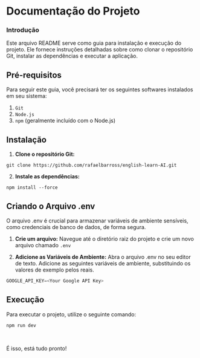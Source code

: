 # Documentação do Projeto

### Introdução

Este arquivo README serve como guia para instalação e execução do projeto. Ele fornece instruções detalhadas sobre como clonar o repositório Git, instalar as dependências e executar a aplicação.

## Pré-requisitos

Para seguir este guia, você precisará ter os seguintes softwares instalados em seu sistema:

1. `Git`
2. `Node.js`
3. `npm` (geralmente incluído com o Node.js)

## Instalação

1. **Clone o repositório Git:**

```
git clone https://github.com/rafaelbarross/english-learn-AI.git
```

2. **Instale as dependências:**

```
npm install --force
```

## Criando o Arquivo .env

O arquivo .env é crucial para armazenar variáveis de ambiente sensíveis, como credenciais de banco de dados, de forma segura.

1. **Crie um arquivo:** Navegue até o diretório raiz do projeto e crie um novo arquivo chamado `.env`

2. **Adicione as Variáveis de Ambiente:** Abra o arquivo .env no seu editor de texto. Adicione as seguintes variáveis de ambiente, substituindo os valores de exemplo pelos reais.

```ts
GOOGLE_API_KEY=<Your Google API Key>
```

## Execução

Para executar o projeto, utilize o seguinte comando:

```
npm run dev
```
<br/>

É isso, está tudo pronto!
